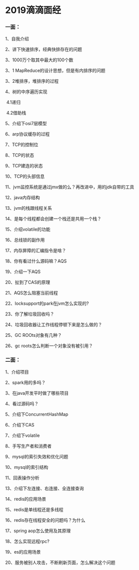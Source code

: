 # 2019滴滴面经

### 一面：

1、自我介绍

2、讲下快速排序，经典快排存在的问题

3、1000万个取其中最大的100个数

3、1 MapReduce的设计思想，但是有内排序的问题

3、2堆排序，堆排序的过程

4、树的中序遍历实现

​	4.1递归

​	4.2借助栈

5、介绍下osi7层模型

6、arp协议缓存的过程

7、TCP的控制位

8、TCP的状态

9、TCP建连的状态

10、TCP的头部信息

11、jvm监控系统是通过jmx做的么？再改进中，用的jdk自带的工具

12、java内存结构

13、jvm的栈跟线程关系

14、是每个线程都会创建一个栈还是共用一个栈？

15、介绍volatile的功能

16、总线锁的副作用

17、内存屏障的汇编指令是啥？

18、你有看过什么源码嘛？AQS

19、介绍一下AQS

20、扯到了CAS的原理

21、AQS怎么阻塞当前线程

22、locksupport的park在jvm怎么实现的?

23、你了解垃圾回收吗？

24、垃圾回收器让工作线程停顿下来是怎么做的？

25、GC ROOts对象有几种？

26、gc roots怎么判断一个对象没有被引用？

### 二面：

1、介绍项目

2、spark用的多吗？

3、在java开发平时做了哪些项目

4、看过源码吗？

5、介绍下ConcurrentHashMap

6、介绍下CAS

7、介绍下volatile

8、手写生产者和消费者

9、mysql的索引失效和优化问题

10、mysql的索引结构

11、回表操作分析

13、介绍下左连接、右连接、全连接查询

14、redis的应用场景

15、redis是单线程还是多线程

16、redis存在线程安全的问题吗？为什么

17、spring aop怎么使用及其原理

18、怎么实现远程rpc?

19、es的应用场景

20、服务被别人攻击，不断刷新页面，怎么解决这个问题
